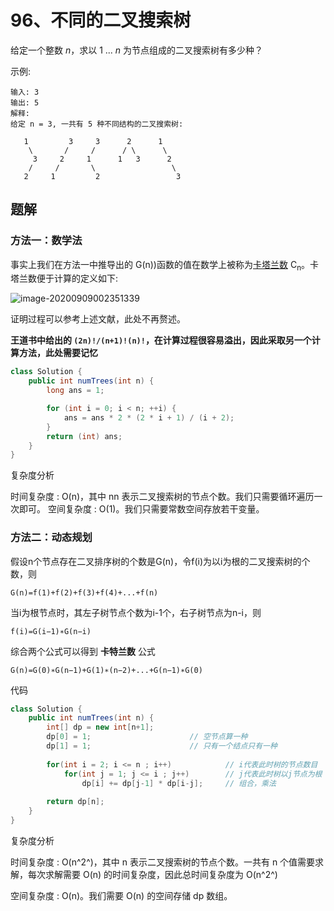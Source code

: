 # 96、不同的二叉搜索树

给定一个整数 *n*，求以 1 ... *n* 为节点组成的二叉搜索树有多少种？

示例:

```
输入: 3
输出: 5
解释:
给定 n = 3, 一共有 5 种不同结构的二叉搜索树:

   1         3     3      2      1
    \       /     /      / \      \
     3     2     1      1   3      2
    /     /       \                 \
   2     1         2                 3

```



## 题解

### 方法一：数学法

事实上我们在方法一中推导出的 G(n))函数的值在数学上被称为[卡塔兰数](https://baike.baidu.com/item/catalan/7605685?fr=aladdin) C<sub>n</sub>。卡塔兰数便于计算的定义如下:

![image-20200909002351339](https://gitee.com/zero049/MyNoteImages/raw/master/image-20200909002351339.png)

证明过程可以参考上述文献，此处不再赘述。

**王道书中给出的 `(2n)!/(n+1)!(n)!`，在计算过程很容易溢出，因此采取另一个计算方法，此处需要记忆**

```java
class Solution {
    public int numTrees(int n) {
        long ans = 1;

        for (int i = 0; i < n; ++i) {
            ans = ans * 2 * (2 * i + 1) / (i + 2);
        }
        return (int) ans;
    }
}
```

复杂度分析

时间复杂度 : O(n)，其中 nn 表示二叉搜索树的节点个数。我们只需要循环遍历一次即可。
空间复杂度 : O(1)。我们只需要常数空间存放若干变量。

### 方法二：动态规划

假设n个节点存在二叉排序树的个数是G(n)，令f(i)为以i为根的二叉搜索树的个数，则

```
G(n)=f(1)+f(2)+f(3)+f(4)+...+f(n)
```

当i为根节点时，其左子树节点个数为i-1个，右子树节点为n-i，则

```
f(i)=G(i−1)∗G(n−i)
```

综合两个公式可以得到 **卡特兰数** 公式

```
G(n)=G(0)∗G(n−1)+G(1)∗(n−2)+...+G(n−1)∗G(0)
```

代码

```java
class Solution {
    public int numTrees(int n) {
        int[] dp = new int[n+1];
        dp[0] = 1;						// 空节点算一种
        dp[1] = 1;						// 只有一个结点只有一种
        
        for(int i = 2; i <= n ; i++)			// i代表此时树的节点数目
            for(int j = 1; j <= i ; j++) 		// j代表此时树以j节点为根
                dp[i] += dp[j-1] * dp[i-j];		// 组合，乘法
        
        return dp[n];
    }
}
```

复杂度分析

时间复杂度 : O(n^2^)，其中 n 表示二叉搜索树的节点个数。一共有 n 个值需要求解，每次求解需要 O(n) 的时间复杂度，因此总时间复杂度为 O(n^2^)

空间复杂度 : O(n)。我们需要 O(n) 的空间存储 dp 数组。

